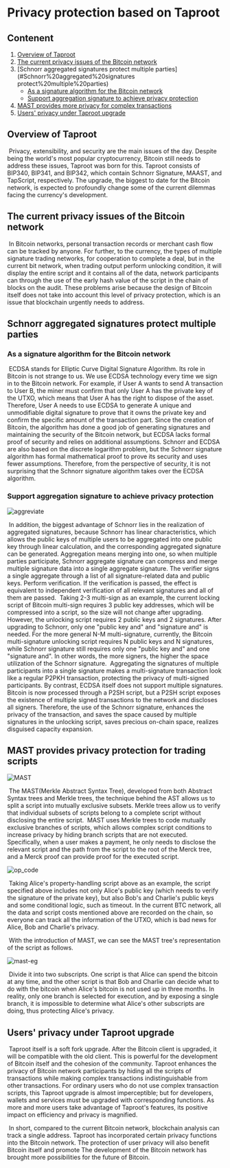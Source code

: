 # Privacy protection based on Taproot

## Contenent

1. [Overview of Taproot](#Overview%20of%20Taproot)
2. [The current privacy issues of the Bitcoin network](#The%20current%20privacy%20issues%20of%20the%20Bitcoin%20network)
3. [Schnorr aggregated signatures protect multiple parties](#Schnorr%20aggregated%20signatures protect%20multiple%20parties)
	+ [As a signature algorithm for the Bitcoin network](#As%20a%20signature%20algorithm%20for%20the%20Bitcoin%20network)
	+ [Support aggregation signature to achieve privacy protection](#Support%20aggregation%20signature%20to%20achieve%20privacy%20protection)
4. [MAST provides more privacy for complex transactions](#MAST%20provides%20privacy%20protection%20for%20trading%20scripts)
5. [Users' privacy under Taproot upgrade](#Users'%20privacy%20under%20Taproot%20upgrade)

## Overview of Taproot

​		Privacy, extensibility, and security are the main issues of the day. Despite being the world's most popular cryptocurrency, Bitcoin still needs to address these issues, Taproot was born for this. Taproot consists of BIP340, BIP341, and BIP342, which contain Schnorr Signature, MAAST, and TapScript, respectively. The upgrade, the biggest to date for the Bitcoin network, is expected to profoundly change some of the current dilemmas facing the currency's development.

## The current privacy issues of the Bitcoin network

​		In Bitcoin networks, personal transaction records or merchant cash flow can be tracked by anyone. For further, to the currency, the types of multiple signature trading networks, for cooperation to complete a deal, but in the current bit network, when trading output perform unlocking condition, it will display the entire script and it contains all of the data, network participants can through the use of the early hash value of the script in the chain of blocks on the audit. These problems arise because the design of Bitcoin itself does not take into account this level of privacy protection, which is an issue that blockchain urgently needs to address.

## Schnorr aggregated signatures protect multiple parties

### As a signature algorithm for the Bitcoin network

​		ECDSA stands for Elliptic Curve Digital Signature Algorithm. Its role in Bitcoin is not strange to us. We use ECDSA technology every time we sign in to the Bitcoin network. For example, if User A wants to send A transaction to User B, the miner must confirm that only User A has the private key of the UTXO, which means that User A has the right to dispose of the asset. Therefore, User A needs to use ECDSA to generate A unique and unmodifiable digital signature to prove that it owns the private key and confirm the specific amount of the transaction part. Since the creation of Bitcoin, the algorithm has done a good job of generating signatures and maintaining the security of the Bitcoin network, but ECDSA lacks formal proof of security and relies on additional assumptions. Schnorr and ECDSA are also based on the discrete logarithm problem, but the Schnorr signature algorithm has formal mathematical proof to prove its security and uses fewer assumptions. Therefore, from the perspective of security, it is not surprising that the Schnorr signature algorithm takes over the ECDSA algorithm.

### Support aggregation signature to achieve privacy protection

![aggreviate](https://cdn.jsdelivr.net/gh/rjman-ljm/resources@master/assets/1626285815309-1626285815302.png)

​		In addition, the biggest advantage of Schnorr lies in the realization of aggregated signatures, because Schnorr has linear characteristics, which allows the public keys of multiple users to be aggregated into one public key through linear calculation, and the corresponding aggregated signature can be generated. Aggregation means merging into one, so when multiple parties participate, Schnorr aggregate signature can compress and merge multiple signature data into a single aggregate signature. The verifier signs a single aggregate through a list of all signature-related data and public keys. Perform verification. If the verification is passed, the effect is equivalent to independent verification of all relevant signatures and all of them are passed. 
​		Taking 2-3 multi-sign as an example, the current locking script of Bitcoin multi-sign requires 3 public key addresses, which will be compressed into a script, so the size will not change after upgrading. However, the unlocking script requires 2 public keys and 2 signatures. After upgrading to Schnorr, only one "public key and" and "signature and" is needed. For the more general N-M multi-signature, currently, the Bitcoin multi-signature unlocking script requires N public keys and N signatures, while Schnorr signature still requires only one "public key and" and one "signature and". In other words, the more signers, the higher the space utilization of the Schnorr signature.
​		Aggregating the signatures of multiple participants into a single signature makes a multi-signature transaction look like a regular P2PKH transaction, protecting the privacy of multi-signed participants. By contrast, ECDSA itself does not support multiple signatures. Bitcoin is now processed through a P2SH script, but a P2SH script exposes the existence of multiple signed transactions to the network and discloses all signers. Therefore, the use of the Schnorr signature, enhances the privacy of the transaction, and saves the space caused by multiple signatures in the unlocking script, saves precious on-chain space, realizes disguised capacity expansion.

## MAST provides privacy protection for trading scripts

![MAST](https://cdn.jsdelivr.net/gh/rjman-ljm/resources@master/assets/1626289416148-1626289416142.png)

​		The MAST(Merkle Abstract Syntax Tree), developed from both Abstract Syntax trees and Merkle trees, the technique behind the AST allows us to split a script into mutually exclusive subsets. Merkle trees allow us to verify that individual subsets of scripts belong to a complete script without disclosing the entire script.
​		MAST uses Merkle trees to code mutually exclusive branches of scripts, which allows complex script conditions to increase privacy by hiding branch scripts that are not executed. Specifically, when a user makes a payment, he only needs to disclose the relevant script and the path from the script to the root of the Merck tree, and a Merck proof can provide proof for the executed script.

![op_code](https://cdn.jsdelivr.net/gh/rjman-ljm/resources@master/assets/1626330184926-1626330184925.png)
		

​		Taking Alice's property-handling script above as an example, the script specified above includes not only Alice's public key (which needs to verify the signature of the private key), but also Bob's and Charlie's public keys and some conditional logic, such as timeout. In the current BTC network, all the data and script costs mentioned above are recorded on the chain, so everyone can track all the information of the UTXO, which is bad news for Alice, Bob and Charlie's privacy.

​		With the introduction of MAST, we can see the MAST tree's representation of the script as follows.

![mast-eg](https://cdn.jsdelivr.net/gh/rjman-ljm/resources@master/assets/1626314836408-1626314836407.png)

​		Divide it into two subscripts. One script is that Alice can spend the bitcoin at any time, and the other script is that Bob and Charlie can decide what to do with the bitcoin when Alice's bitcoin is not used up in three months. In reality, only one branch is selected for execution, and by exposing a single branch, it is impossible to determine what Alice's other subscripts are doing, thus protecting Alice's privacy.

## Users' privacy under Taproot upgrade

​		Taproot itself is a soft fork upgrade. After the Bitcoin client is upgraded, it will be compatible with the old client. This is powerful for the development of Bitcoin itself and the cohesion of the community. Taproot enhances the privacy of Bitcoin network participants by hiding all the scripts of transactions while making complex transactions indistinguishable from other transactions. For ordinary users who do not use complex transaction scripts, this Taproot upgrade is almost imperceptible; but for developers, wallets and services must be upgraded with corresponding functions. As more and more users take advantage of Taproot's features, its positive impact on efficiency and privacy is magnified.

​		In short, compared to the current Bitcoin network, blockchain analysis can track a single address. Taproot has incorporated certain privacy functions into the Bitcoin network. The protection of user privacy will also benefit Bitcoin itself and promote The development of the Bitcoin network has brought more possibilities for the future of Bitcoin.
